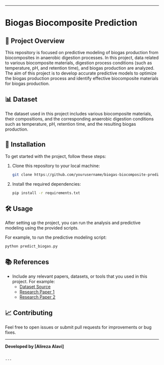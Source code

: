

---

# Biogas Biocomposite Prediction

## 🚀 Project Overview

This repository is focused on predictive modeling of biogas production from biocomposites in anaerobic digestion processes. In this project, data related to various biocomposite materials, digestion process conditions (such as temperature, pH, and retention time), and biogas production are analyzed. The aim of this project is to develop accurate predictive models to optimize the biogas production process and identify effective biocomposite materials for biogas production.

## 📊 Dataset

The dataset used in this project includes various biocomposite materials, their compositions, and the corresponding anaerobic digestion conditions such as temperature, pH, retention time, and the resulting biogas production.

## 🔧 Installation

To get started with the project, follow these steps:

1. Clone this repository to your local machine:
   ```bash
   git clone https://github.com/yourusername/biogas-biocomposite-prediction.git
   ```

2. Install the required dependencies:
   ```bash
   pip install -r requirements.txt
   ```

## 🛠️ Usage

After setting up the project, you can run the analysis and predictive modeling using the provided scripts.

For example, to run the predictive modeling script:

```bash
python predict_biogas.py
```

## 📚 References

- Include any relevant papers, datasets, or tools that you used in this project. For example:
  - [Dataset Source](link_to_dataset)
  - [Research Paper 1](link_to_paper)
  - [Research Paper 2](link_to_paper)

## 📈 Contributing

Feel free to open issues or submit pull requests for improvements or bug fixes.

---

**Developed by [Alireza Alavi]**
```

---

